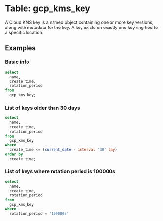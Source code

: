# Table: gcp_kms_key

A Cloud KMS key is a named object containing one or more key versions, along with metadata for the key. A key exists on exactly one key ring tied to a specific location.

## Examples

### Basic info

```sql
select
  name,
  create_time,
  rotation_period
from
  gcp_kms_key;
```

### List of keys older than 30 days

```sql
select
  name,
  create_time,
  rotation_period
from
  gcp_kms_key
where
  create_time <= (current_date - interval '30' day)
order by
  create_time;
```

### List of keys where rotation period is 100000s

```sql
select
  name,
  create_time,
  rotation_period
from
  gcp_kms_key
where
  rotation_period = '100000s'
```
